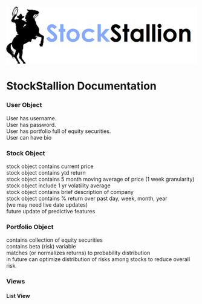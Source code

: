 ![stock_stallion_logo](https://github.com/CodeApprenticeRai/StockStallion/blob/master/logos/ss_logo_idea_1-2.png?raw=true)

# StockStallion Documentation


### User Object 
User has username.  
User has password.   
User has portfolio full of equity securities.  
User can have bio  


### Stock Object
stock object contains current price  
stock object contains ytd return  
stock object contains 5 month moving average of price (1 week granularity)   
stock object include 1 yr volatility average  
stock object contains brief description of company  
stock object contains % return over past day, week, month, year  
(we may need live date updates)  
future update of predictive features  


### Portfolio Object
contains collection of equity securities  
contains beta (risk) variable  
matches (or normalizes returns) to probability distribution  
in future can optimize distribution of risks among stocks to reduce overall risk  

### Views

#### List View 
